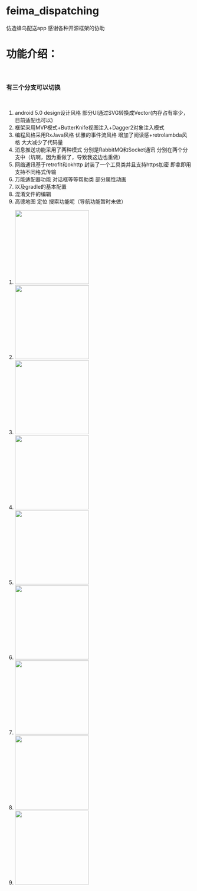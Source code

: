 # feima_dispatching
仿造蜂鸟配送app
感谢各种开源框架的协助

<h1>功能介绍：</h1><br/>
<h3>有三个分支可以切换</h3><br/>
<ol>
    <li>android 5.0 design设计风格 部分UI通过SVG转换成Vector(内存占有率少，目前适配也可以)</li>
    <li>框架采用MVP模式+ButterKnife视图注入+Dagger2对象注入模式</li>
    <li>编程风格采用RxJava风格 优雅的事件流风格 增加了阅读感+retrolambda风格 大大减少了代码量</li>
    <li>消息推送功能采用了两种模式 分别是RabbitMQ和Socket通讯 分别在两个分支中（坑啊，因为重做了，导致我这边也重做）</li>
    <li>网络通讯基于retrofit和okhttp 封装了一个工具类并且支持https加密 即拿即用 支持不同格式传输</li>
    <li>万能适配器功能 对话框等等帮助类 部分属性动画</li>
    <li>以及gradle的基本配置</li>
    <li>混淆文件的编辑</li>
    <li>高德地图 定位 搜索功能呢（导航功能暂时未做）</li>
</ol>

<ol>
    <li><img src="https://github.com/15121144267/feima_dispatching/blob/dispatching_super_socket/readmepci/login.png" height="200" width="200"></li>
    <li><img src="https://github.com/15121144267/feima_dispatching/blob/dispatching_super_socket/readmepci/main1.png" height="200" width="200"></li>
    <li><img src="https://github.com/15121144267/feima_dispatching/blob/dispatching_super_socket/readmepci/main2.png" height="200" width="200"></li>
    <li><img src="https://github.com/15121144267/feima_dispatching/blob/dispatching_super_socket/readmepci/main3.png" height="200" width="200"></li>
    <li><img src="https://github.com/15121144267/feima_dispatching/blob/dispatching_super_socket/readmepci/order.png" height="200" width="200"></li>
    <li><img src="https://github.com/15121144267/feima_dispatching/blob/dispatching_super_socket/readmepci/slidmenu.png" height="200" width="200"></li>
    <li><img src="https://github.com/15121144267/feima_dispatching/blob/dispatching_super_socket/readmepci/notice.png" height="200" width="200"></li>
    <li><img src="https://github.com/15121144267/feima_dispatching/blob/dispatching_super_socket/readmepci/worksummary.png" height="200" width="200"></li>
    <li><img src="https://github.com/15121144267/feima_dispatching/blob/dispatching_super_socket/readmepci/setting.png" height="200" width="200"></li>
</ol>


